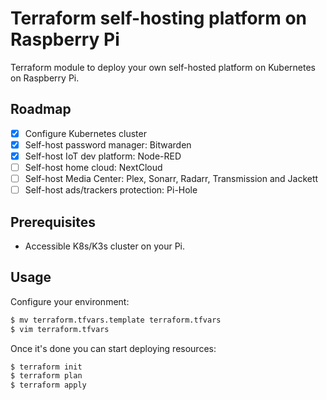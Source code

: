 # Terraform self-hosting platform on Raspberry Pi

Terraform module to deploy your own self-hosted platform on Kubernetes on Raspberry Pi.

## Roadmap

- [x] Configure Kubernetes cluster
- [x] Self-host password manager: Bitwarden
- [x] Self-host IoT dev platform: Node-RED
- [ ] Self-host home cloud: NextCloud
- [ ] Self-host Media Center: Plex, Sonarr, Radarr, Transmission and Jackett
- [ ] Self-host ads/trackers protection: Pi-Hole

## Prerequisites

- Accessible K8s/K3s cluster on your Pi.

## Usage

Configure your environment:
```sh
$ mv terraform.tfvars.template terraform.tfvars
$ vim terraform.tfvars
```

Once it's done you can start deploying resources:
```sh
$ terraform init
$ terraform plan
$ terraform apply
```